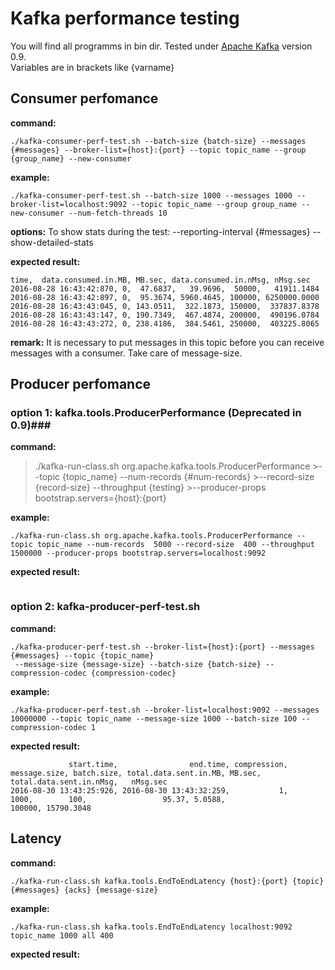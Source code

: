 # Kafka performance testing #

You will find all programms in bin dir. Tested under [Apache Kafka](https://kafka.apache.org/) version 0.9. <br>
Variables are in brackets like {varname}


## Consumer perfomance ##

**command:**
```
./kafka-consumer-perf-test.sh --batch-size {batch-size} --messages {#messages} --broker-list={host}:{port} --topic topic_name --group {group_name} --new-consumer
```

**example:**
```
./kafka-consumer-perf-test.sh --batch-size 1000 --messages 1000 --broker-list=localhost:9092 --topic topic_name --group group_name --new-consumer --num-fetch-threads 10
```
**options:**
To show stats during the test: --reporting-interval {#messages} --show-detailed-stats

**expected result:**
```
time,  data.consumed.in.MB, MB.sec, data.consumed.in.nMsg, nMsg.sec
2016-08-28 16:43:42:870, 0,  47.6837,   39.9696,  50000,   41911.1484
2016-08-28 16:43:42:897, 0,  95.3674, 5960.4645, 100000, 6250000.0000
2016-08-28 16:43:43:045, 0, 143.0511,  322.1873, 150000,  337837.8378
2016-08-28 16:43:43:147, 0, 190.7349,  467.4874, 200000,  490196.0784
2016-08-28 16:43:43:272, 0, 238.4186,  384.5461, 250000,  403225.8065
```
**remark:** It is necessary to put messages in this topic before you can receive messages with a consumer. Take care of message-size.

## Producer perfomance ##

### option 1: kafka.tools.ProducerPerformance (Deprecated in 0.9)###

**command:**

>./kafka-run-class.sh org.apache.kafka.tools.ProducerPerformance >--topic {topic_name} --num-records  {#num-records} >--record-size {record-size} --throughput {testing} >--producer-props bootstrap.servers={host}:{port}


**example:**
```
./kafka-run-class.sh org.apache.kafka.tools.ProducerPerformance --topic topic_name --num-records  5000 --record-size  400 --throughput 1500000 --producer-props bootstrap.servers=localhost:9092
```
**expected result:**
```

```

### option 2: kafka-producer-perf-test.sh ###

**command:**
```
./kafka-producer-perf-test.sh --broker-list={host}:{port} --messages {#messages} --topic {topic_name}
 --message-size {message-size} --batch-size {batch-size} --compression-codec {compression-codec}
```
**example:**
```
./kafka-producer-perf-test.sh --broker-list=localhost:9092 --messages 10000000 --topic topic_name --message-size 1000 --batch-size 100 --compression-codec 1
```
**expected result:**
```
			 start.time, 	 			end.time, compression, message.size, batch.size, total.data.sent.in.MB, MB.sec, total.data.sent.in.nMsg,   nMsg.sec
2016-08-30 13:43:25:926, 2016-08-30 13:43:32:259, 			1,         1000, 		100, 	             95.37, 5.0588,                  100000, 15790.3048
```


## Latency ##

**command:**
```
./kafka-run-class.sh kafka.tools.EndToEndLatency {host}:{port} {topic} {#messages} {acks} {message-size}
```
**example:**
```
./kafka-run-class.sh kafka.tools.EndToEndLatency localhost:9092 topic_name 1000 all 400
```
**expected result:**
```

```
